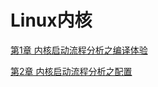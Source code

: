# Linux内核

[第1章 内核启动流程分析之编译体验](001_内核启动流程分析之编译体验/readme.md)

[第2章 内核启动流程分析之配置](002_内核启动流程分析之配置/readme.md)
